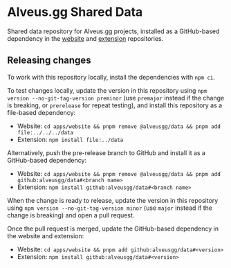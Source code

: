 # Alveus.gg Shared Data

Shared data repository for Alveus.gg projects, installed as a GitHub-based dependency in the
[website](https://github.com/alveusgg/alveusgg) and
[extension](https://github.com/alveusgg/extension) repositories.

## Releasing changes

To work with this repository locally, install the dependencies with `npm ci`.

To test changes locally, update the version in this repository using
`npm version --no-git-tag-version preminor` (use `premajor` instead if the change is breaking, or
`prerelease` for repeat testing), and install this repository as a file-based dependency:

- Website: `cd apps/website && pnpm remove @alveusgg/data && pnpm add file:../../../data`
- Extension: `npm install file:../data`

Alternatively, push the pre-release branch to GitHub and install it as a GitHub-based dependency:

- Website: `cd apps/website && pnpm remove @alveusgg/data && pnpm add github:alveusgg/data#<branch name>`
- Extension: `npm install github:alveusgg/data#<branch name>`

When the change is ready to release, update the version in this repository using
`npm version --no-git-tag-version minor` (use `major` instead if the change is breaking) and open a
pull request.

Once the pull request is merged, update the GitHub-based dependency in the website and extension:

- Website: `cd apps/website && pnpm add github:alveusgg/data#<version>`
- Extension: `npm install github:alveusgg/data#<version>`
